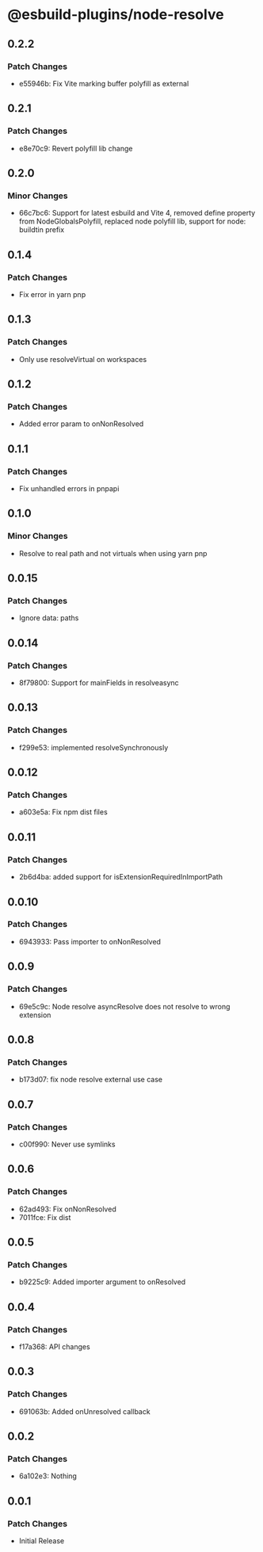 # @esbuild-plugins/node-resolve

## 0.2.2

### Patch Changes

-   e55946b: Fix Vite marking buffer polyfill as external

## 0.2.1

### Patch Changes

-   e8e70c9: Revert polyfill lib change

## 0.2.0

### Minor Changes

-   66c7bc6: Support for latest esbuild and Vite 4, removed define property from NodeGlobalsPolyfill, replaced node polyfill lib, support for node: buildtin prefix

## 0.1.4

### Patch Changes

-   Fix error in yarn pnp

## 0.1.3

### Patch Changes

-   Only use resolveVirtual on workspaces

## 0.1.2

### Patch Changes

-   Added error param to onNonResolved

## 0.1.1

### Patch Changes

-   Fix unhandled errors in pnpapi

## 0.1.0

### Minor Changes

-   Resolve to real path and not virtuals when using yarn pnp

## 0.0.15

### Patch Changes

-   Ignore data: paths

## 0.0.14

### Patch Changes

-   8f79800: Support for mainFields in resolveasync

## 0.0.13

### Patch Changes

-   f299e53: implemented resolveSynchronously

## 0.0.12

### Patch Changes

-   a603e5a: Fix npm dist files

## 0.0.11

### Patch Changes

-   2b6d4ba: added support for isExtensionRequiredInImportPath

## 0.0.10

### Patch Changes

-   6943933: Pass importer to onNonResolved

## 0.0.9

### Patch Changes

-   69e5c9c: Node resolve asyncResolve does not resolve to wrong extension

## 0.0.8

### Patch Changes

-   b173d07: fix node resolve external use case

## 0.0.7

### Patch Changes

-   c00f990: Never use symlinks

## 0.0.6

### Patch Changes

-   62ad493: Fix onNonResolved
-   7011fce: Fix dist

## 0.0.5

### Patch Changes

-   b9225c9: Added importer argument to onResolved

## 0.0.4

### Patch Changes

-   f17a368: API changes

## 0.0.3

### Patch Changes

-   691063b: Added onUnresolved callback

## 0.0.2

### Patch Changes

-   6a102e3: Nothing

## 0.0.1

### Patch Changes

-   Initial Release
